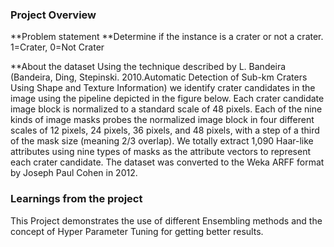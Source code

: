 ### Project Overview

 **Problem statement
**Determine if the instance is a crater or not a crater. 1=Crater, 0=Not Crater

**About the dataset
Using the technique described by L. Bandeira (Bandeira, Ding, Stepinski. 2010.Automatic Detection of Sub-km Craters Using Shape and Texture Information) we identify crater candidates in the image using the pipeline depicted in the figure below. Each crater candidate image block is normalized to a standard scale of 48 pixels. Each of the nine kinds of image masks probes the normalized image block in four different scales of 12 pixels, 24 pixels, 36 pixels, and 48 pixels, with a step of a third of the mask size (meaning 2/3 overlap). We totally extract 1,090 Haar-like attributes using nine types of masks as the attribute vectors to represent each crater candidate. The dataset was converted to the Weka ARFF format by Joseph Paul Cohen in 2012.




### Learnings from the project

 This Project demonstrates the use of different Ensembling methods and the concept of Hyper Parameter Tuning for getting better results.



